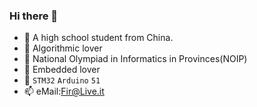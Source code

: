 ### Hi there 👋

<!--
**Fir-Geek/Fir-Geek** is a ✨ _special_ ✨ repository because its `README.md` (this file) appears on your GitHub profile.

Here are some ideas to get you started:

- 🔭 I’m currently working on ...
- 🌱 I’m currently learning ...
- 👯 I’m looking to collaborate on ...
- 🤔 I’m looking for help with ...
- 💬 Ask me about ...
- 📫 How to reach me: ...
- 😄 Pronouns: ...
- ⚡ Fun fact: ...
--> 
- 💬 A high school student from China.
- 💬 Algorithmic lover
- 💬 National Olympiad in Informatics in Provinces(NOIP)
- 💬 Embedded lover
- 💬 `STM32` `Arduino` `51`
- 📫 eMail:Fir@Live.it
